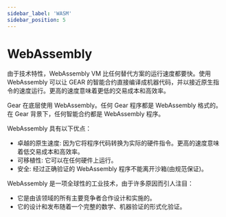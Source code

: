 ```yaml
---
sidebar_label: 'WASM'
sidebar_position: 5
---
```


# WebAssembly

由于技术特性，WebAssembly VM 比任何替代方案的运行速度都要快。使用 WebAssembly 可以让 GEAR 的智能合约直接编译成机器代码，并以接近原生指令的速度运行。更高的速度意味着更低的交易成本和高效率。

Gear 在底层使用 WebAssembly。任何 Gear 程序都是 WebAssembly 格式的。在 Gear 背景下，任何智能合约都是 WebAssembly 程序。

WebAssembly 具有以下优点：

- 卓越的原生速度: 因为它将程序代码转换为实际的硬件指令。更高的速度意味着低交易成本和高效率。
- 可移植性: 它可以在任何硬件上运行。
- 安全: 经过正确验证的 WebAssembly 程序不能离开沙箱(由规范保证)。

WebAssembly 是一项全球性的工业技术，由于许多原因而引人注目：

- 它是由该领域的所有主要竞争者合作设计和实施的。
- 它的设计和发布随着一个完整的数学、机器验证的形式化验证。
